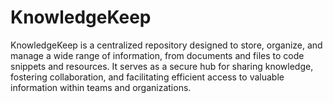 # KnowledgeKeep
KnowledgeKeep is a centralized repository designed to store, organize, and manage a wide range of information, from documents and files to code snippets and resources. It serves as a secure hub for sharing knowledge, fostering collaboration, and facilitating efficient access to valuable information within teams and organizations.
